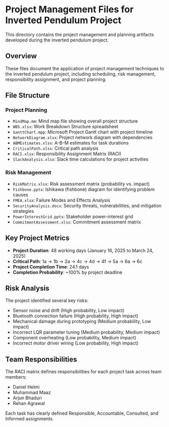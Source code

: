 # Project Management Files for Inverted Pendulum Project

This directory contains the project management and planning artifacts developed during the inverted pendulum project.

## Overview

These files document the application of project management techniques to the inverted pendulum project, including scheduling, risk management, responsibility assignment, and project planning.

## File Structure

### Project Planning
- `MindMap.mm`: Mind map file showing overall project structure
- `WBS.xlsx`: Work Breakdown Structure spreadsheet
- `GanttChart.mpp`: Microsoft Project Gantt chart with project timeline
- `NetworkDiagram.xlsx`: Project network diagram with dependencies
- `ABMEstimates.xlsx`: A-B-M estimates for task durations
- `CriticalPath.xlsx`: Critical path analysis
- `RACI.xlsx`: Responsibility Assignment Matrix (RACI)
- `SlackAnalysis.xlsx`: Slack time calculations for project activities

### Risk Management
- `RiskMatrix.xlsx`: Risk assessment matrix (probability vs. impact)
- `Fishbone.pptx`: Ishikawa (fishbone) diagram for identifying problem causes
- `FMEA.xlsx`: Failure Modes and Effects Analysis
- `SecurityAnalysis.docx`: Security threats, vulnerabilities, and mitigation strategies
- `PowerInterestGrid.pptx`: Stakeholder power-interest grid
- `CommitmentAssessment.xlsx`: Commitment assessment matrix

## Key Project Metrics

- **Project Duration**: 48 working days (January 16, 2025 to March 24, 2025)
- **Critical Path**: 1a → 1b → 2a → 4c → 4d → 4f → 5a → 6a → 6c
- **Project Completion Time**: 24.1 days
- **Completion Probability**: ~100% by project deadline

## Risk Analysis

The project identified several key risks:
- Sensor noise and drift (High probability, Low impact)
- Bluetooth connection failure (High probability, High impact)
- Mechanical damage during prototyping (Medium probability, Low impact)
- Incorrect LQR parameter tuning (Medium probability, Medium impact)
- Component overheating (Low probability, Medium impact)
- Incorrect motor driver wiring (Low probability, High impact)

## Team Responsibilities

The RACI matrix defines responsibilities for each project task across team members:
- Daniel Helmi
- Muhammad Maaz
- Arjun Bhaduri
- Rehan Agrawal

Each task has clearly defined Responsible, Accountable, Consulted, and Informed assignments.